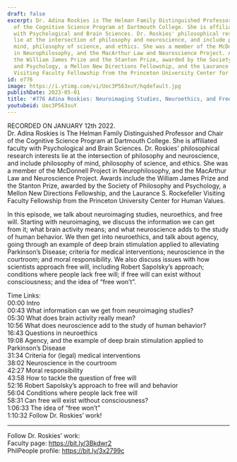 ```yaml
---
draft: false
excerpt: Dr. Adina Roskies is The Helman Family Distinguished Professor and Chair
  of the Cognitive Science Program at Dartmouth College. She is affiliated faculty
  with Psychological and Brain Sciences. Dr. Roskies' philosophical research interests
  lie at the intersection of philosophy and neuroscience, and include philosophy of
  mind, philosophy of science, and ethics. She was a member of the McDonnell Project
  in Neurophilosophy, and the MacArthur Law and Neuroscience Project. Awards include
  the William James Prize and the Stanton Prize, awarded by the Society of Philosophy
  and Psychology, a Mellon New Directions Fellowship, and the Laurance S. Rockefeller
  Visiting Faculty Fellowship from the Princeton University Center for Human Values.
id: e776
image: https://i.ytimg.com/vi/Uoc3P563xuY/hqdefault.jpg
publishDate: 2023-05-01
title: '#776 Adina Roskies: Neuroimaging Studies, Neuroethics, and Free Will'
youtubeid: Uoc3P563xuY
---
```

RECORDED ON JANUARY 12th 2022.  
Dr. Adina Roskies is The Helman Family Distinguished Professor and Chair of the Cognitive Science Program at Dartmouth College. She is affiliated faculty with Psychological and Brain Sciences. Dr. Roskies' philosophical research interests lie at the intersection of philosophy and neuroscience, and include philosophy of mind, philosophy of science, and ethics. She was a member of the McDonnell Project in Neurophilosophy, and the MacArthur Law and Neuroscience Project. Awards include the William James Prize and the Stanton Prize, awarded by the Society of Philosophy and Psychology, a Mellon New Directions Fellowship, and the Laurance S. Rockefeller Visiting Faculty Fellowship from the Princeton University Center for Human Values.

In this episode, we talk about neuroimaging studies, neuroethics, and free will. Starting with neuroimaging, we discuss the information we can get from it; what brain activity means; and what neuroscience adds to the study of human behavior. We then get into neuroethics, and talk about agency, going through an example of deep brain stimulation applied to alleviating Parkinson’s Disease; criteria for medical interventions; neuroscience in the courtroom; and moral responsibility. We also discuss issues with how scientists approach free will, including Robert Sapolsky’s approach; conditions where people lack free will; if free will can exist without consciousness; and the idea of “free won’t”.

Time Links:  
00:00 Intro  
00:43  What information can we get from neuroimaging studies?  
05:30  What does brain activity really mean?  
10:56  What does neuroscience add to the study of human behavior?  
16:43  Questions in neuroethics  
19:08  Agency, and the example of deep brain stimulation applied to Parkinson’s Disease  
31:34  Criteria for (legal) medical interventions  
38:02  Neuroscience in the courtroom  
42:27  Moral responsibility  
43:58  How to tackle the question of free will  
52:16  Robert Sapolsky’s approach to free will and behavior  
56:04  Conditions where people lack free will  
58:31  Can free will exist without consciousness?  
1:06:33  The idea of “free won’t”  
1:10:32  Follow Dr. Roskies’ work!

---

Follow Dr. Roskies’ work:  
Faculty page: https://bit.ly/3Bkdwr2  
PhilPeople profile: https://bit.ly/3x2799c
